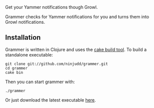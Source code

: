 Get your Yammer notifications though Growl.

Grammer checks for Yammer notifications for you and turns them into Growl notifications.

## Installation

Grammer is written in Clojure and uses the [cake build tool](http://github.com/ninjudd/cake).
To build a standalone executable:

    git clone git://github.com/ninjudd/grammer.git
    cd grammer
    cake bin

Then you can start grammer with:

    ./grammer

Or just download the latest executable [here](http://cloud.github.com/downloads/ninjudd/grammer/grammer).
